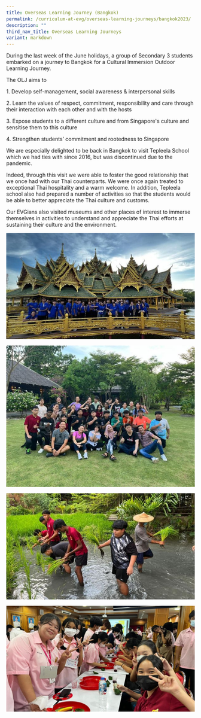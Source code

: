 ```yaml
---
title: Overseas Learning Journey (Bangkok)
permalink: /curriculum-at-evg/overseas-learning-journeys/bangkok2023/
description: ""
third_nav_title: Overseas Learning Journeys
variant: markdown
---
```

During the last week of the June holidays, a group of Secondary 3 students embarked on a journey to Bangkok for a Cultural Immersion Outdoor Learning Journey.

The OLJ aims to

1\. Develop self-management, social awareness & interpersonal skills

2\. Learn the values of respect, commitment, responsibility and care through their interaction with each other and with the hosts

3\. Expose students to a different culture and from Singapore's culture and sensitise them to this culture

4\. Strengthen students’ commitment and rootedness to Singapore

We are especially delighted to be back in Bangkok to visit Tepleela School which we had ties with since 2016, but was discontinued due to the pandemic. 

Indeed, through this visit we were able to foster the good relationship that we once had with our Thai counterparts. We were once again treated to exceptional Thai hospitality and a warm welcome. In addition, Tepleela school also had prepared a number of activities so that the students would be able to better appreciate the Thai culture and customs.

Our EVGians also visited museums and other places of interest to immerse themselves in activities to understand and appreciate the Thai efforts at sustaining their culture and the environment.

![](/images/bangkok%20olj1.jpg)

![](/images/bangkok%20olj2.jpg)

![](/images/bangkok%20olj3.jpg)

![](/images/bangkok%20olj4.jpg)